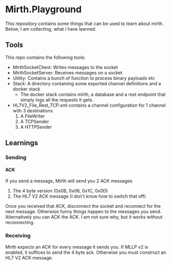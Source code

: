 # Mirth.Playground

This repository contains some things that can be used to learn about mirth. 
Below, I am collecting, what I have learned.


## Tools
This repo contains the following tools: 
- MirthSocketClient: Writes messages to the socket
- MirthSocketServer: Receives messages on a socket
- Utility: Contains a bunch of function to process binary payloads etc
- Stack: A directory containing some exported channel definitions and a docker stack
  - The docker stack contains mirth, a database and a rest endpoint that simply logs all the requests it gets.
- HL7V2_File_Rest_TCP.xml contains a channel configuration for 1 channel with 3 destinations
  1. A FileWriter
  2. A TCPSender
  3. A HTTPSender



## Learnings
### Sending
#### ACK
If you send a message, Mirth will send you 2 ACK messages
  1. The 4 byte version (0x0B, 0x06, 0x1C, 0x0D)
  2. The HL7 V2 ACK message (I don't know how to switch that off)

Once you received that ACK, disconnect the socket and reconnect for the next message. Otherwise funny things happen to the messages you send. 
Alternatively you can ACK the ACK. I am not sure why, but it works without reconnecting.

### Receiving
Mirth expects an ACK for every message it sends you.
If MLLP v2 is enabled, it suffices to send the 4 byte ack. 
Otherwise you must construct an HL7 V2 ACK message.